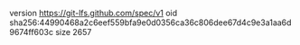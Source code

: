 version https://git-lfs.github.com/spec/v1
oid sha256:44990468a2c6eef559bfa9e0d0356ca36c806dee67d4c9e3a1aa6d9674ff603c
size 2657
